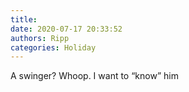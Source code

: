 ```yaml
---
title: 
date: 2020-07-17 20:33:52
authors: Ripp
categories: Holiday
---
```


 A swinger?   Whoop.  I want to “know” him